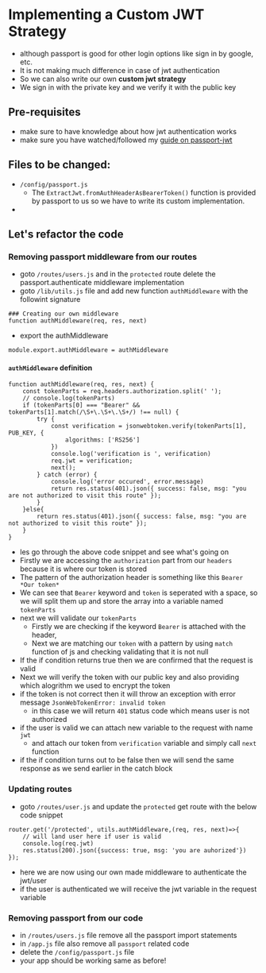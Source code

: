 # Implementing a Custom JWT Strategy
- although passport is good for other login options like sign in by google, etc.
- It is not making much difference in case of jwt authentication
- So we can also write our own **custom jwt strategy**
- We sign in with the private key and we verify it with the public key

## Pre-requisites
- make sure to have knowledge about how jwt authentication works
- make sure you have watched/followed my [guide on passport-jwt](https://github.com/JatinVashisht1/passport-jwt-authentication-guide)

## Files to be changed:
- `/config/passport.js`
    - The `ExtractJwt.fromAuthHeaderAsBearerToken()` function is provided by passport to us so we have to write its custom implementation.
- 

## Let's refactor the code
### Removing passport middleware from our routes
- goto `/routes/users.js` and in the `protected` route delete the  passport.authenticate middleware implementation
- goto `/lib/utils.js` file and add new function `authMiddleware` with the followint signature
```
### Creating our own middleware
function authMiddleware(req, res, next)
```
- export the authMiddleware
```
module.export.authMiddleware = authMiddleware
```

#### `authMiddleware` definition
```
function authMiddleware(req, res, next) {
    const tokenParts = req.headers.authorization.split(' ');
    // console.log(tokenParts)
    if (tokenParts[0] === "Bearer" && tokenParts[1].match(/\S+\.\S+\.\S+/) !== null) {
        try {
            const verification = jsonwebtoken.verify(tokenParts[1], PUB_KEY, {
                algorithms: ['RS256']
            })
            console.log('verification is ', verification)
            req.jwt = verification;
            next();
        } catch (error) {
            console.log('error occured', error.message)
            return res.status(401).json({ success: false, msg: "you are not authorized to visit this route" });
        }
    }else{
        return res.status(401).json({ success: false, msg: "you are not authorized to visit this route" });
    }
}
```
- les go through the above code snippet and see what's going on
- Firstly we are accessing the `authorization` part from our `headers` because it is where our token is stored
- The pattern of the authorization header is something like this `Bearer *Our token*`
- We can see that `Bearer` keyword and `token` is seperated with a space, so we will split them up and store the array into a variable named `tokenParts`
- next we will validate our `tokenParts`
    - Firstly we are checking if the keyword `Bearer` is attached with the header,
    - Next we are matching our `token` with a pattern by using `match` function of js and checking validating that it is not null
- If the if condition returns true then we are confirmed that the request is valid
- Next we will verify the token with our public key and also providing which alogrithm we used to encrypt the token
- if the token is not correct then it will throw an exception with error message `JsonWebTokenError: invalid token`
    - in this case we will return `401` status code which means user is not authorized
- if the user is valid we can attach new variable to the request with name `jwt` 
    - and attach our token from `verification` variable and simply call `next` function
- if the if condition turns out to be false then we will send the same response as we send earlier in the catch block

### Updating routes
- goto `/routes/user.js` and update the `protected` get route with the below code snippet
```
router.get('/protected', utils.authMiddleware,(req, res, next)=>{
    // will land user here if user is valid
    console.log(req.jwt)
    res.status(200).json({success: true, msg: 'you are auhorized'})
});
```
- here we are now using our own made middleware to authenticate the jwt/user
- if the user is authenticated we will receive the jwt variable in the request variable

### Removing passport from our code
- in `/routes/users.js` file remove all the passport import statements
- in `/app.js` file also remove all `passport` related code
- delete the `/config/passport.js` file
- your app should be working same as before! 

